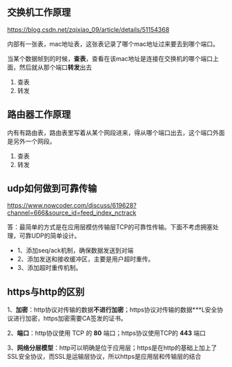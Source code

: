 ## 交换机工作原理

https://blog.csdn.net/zqixiao_09/article/details/51154368

内部有一张表，mac地址表，这张表记录了哪个mac地址过来要去到哪个端口。

当某个数据帧到的时候，**查表**，查看在该mac地址是连接在交换机的哪个端口上面，然后就从那个端口**转发**出去

1. 查表
2. 转发

## 路由器工作原理

内有有路由表，路由表里写着从某个网段进来，得从哪个端口出去，这个端口外面是另外一个网段。

1. 查表
2. 转发

## udp如何做到可靠传输

https://www.nowcoder.com/discuss/619628?channel=666&source_id=feed_index_nctrack

答：最简单的方式是在应用层模仿传输层TCP的可靠性传输。下面不考虑拥塞处理，可靠UDP的简单设计。

- 1、添加seq/ack机制，确保数据发送到对端
- 2、添加发送和接收缓冲区，主要是用户超时重传。
- 3、添加超时重传机制。

## https与http的区别

   1、**加密**：http协议对传输的数据**不进行加密**；https协议对传输的数据***L安全协议进行加密，https加密需要CA签发的证书。  

   2、**端口**：http协议使用 TCP 的 **80** 端口；https协议使用TCP的 **443** 端口  

   3、**网络分层模型**：http可以明确是位于应用层；https是在http的基础上加上了SSL安全协议，而SSL是运输层协议，所以https是应用层和传输层的结合